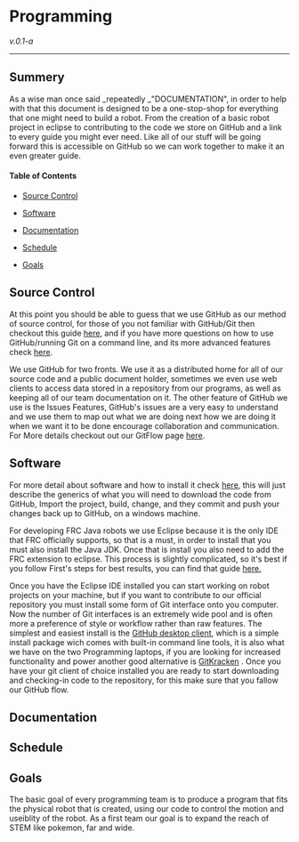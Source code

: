 # Programming

_v.0.1-a_

---

## Summery

As a wise man once said _repeatedly _"DOCUMENTATION", in order to help with that this document is designed to be a one-stop-shop for everything that one might need to build a robot. From the creation of a basic robot project in eclipse to contributing to the code we store on GitHub and a link to every guide you might ever need. Like all of our stuff will be going forward this is accessible on GitHub so we can work together to make it an even greater guide.

#### Table of Contents

* [Source Control](#source-control)

* [Software](#software)

* [Documentation ](#documentation)

* [Schedule](#schedule)

* [Goals](#goals)


## Source Control

 At this point you should be able to guess that we use GitHub as our method of source control, for those of you not familiar with GitHub\/Git then checkout this guide [here](), and if you have more questions on how to use GitHub\/running Git on a command line, and its more advanced features check [here]().

 We use GitHub for two fronts. We use it as a distributed home for all of our source code and a public document holder, sometimes we even use web clients to access data stored in a repository from our programs, as well as keeping all of our team documentation on it. The other feature of GitHub we use is the Issues Features, GitHub's issues are a very easy to understand and we use them to map out what we are doing next how we are doing it when we want it to be done encourage collaboration and communication. For More details checkout out our GitFlow page [here]().

## Software

 For more detail about software and how to install it check [here](/software.md), this will just describe the generics of what you will need to download the code from GitHub, Import the project, build, change, and they commit and push your changes back up to GitHub, on a windows machine.

For developing FRC Java robots we use Eclipse because it is the only IDE that FRC officially supports, so that is a must, in order to install that you must also install the Java JDK. Once that is install you also need to add the FRC extension to eclipse. This process is slightly complicated, so it's best if you follow First's steps for best results, you can find that guide [here.](https://wpilib.screenstepslive.com/s/4485/m/13809/l/599681-installing-eclipse-c-java)

 Once you have the Eclipse IDE installed you can start working on robot projects on your machine, but if you want to contribute to our official repository you must install some form of Git interface onto you computer. Now the number of Git interfaces is an extremely wide pool and is often more a preference of style or workflow rather than raw features. The simplest and easiest install is the [GitHub desktop client](https://desktop.github.com/), which is a simple install package wich comes with built-in command line tools, it is also what we have on the two Programming laptops, if you are looking for increased functionality and power another good alternative is  [GitKracken](https://www.gitkraken.com/) . Once you have your git client of choice installed you are ready to start downloading and checking-in code to the repository, for this make sure that you fallow our GitHub flow. 

## Documentation



## Schedule



## Goals

The basic goal of every programming team is to produce a program that fits the physical robot that is created, using our code to control the motion and useiblity of the robot. As a first team our goal is to expand the reach of STEM like pokemon, far and wide. 

